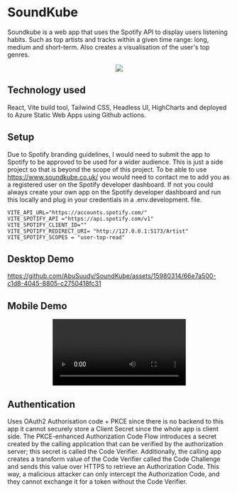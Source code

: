 # SoundKube

Soundkube is a web app that uses the Spotify API to display users listening habits. Such as top artists and tracks within a given time range: long, medium and short-term. Also creates a visualisation of the user's top genres. 

<p align="center">
 <img src="https://github.com/AbuSuudy/SoundKube/assets/15980314/d199f513-a130-4e0c-b7f6-9ca091ea332c"/>
</p>

## Technology used 
React, Vite build tool, Tailwind CSS, Headless UI, HighCharts and deployed to Azure Static Web Apps using Github actions. 

## Setup 
Due to Spotify branding guidelines, I would need to submit the app to Spotify to be approved to be used for a wider audience. This is just a side project so that is beyond the scope of this project. To be able to use https://www.soundkube.co.uk/  you would need to contact me to add you as a registered user on the Spotify developer dashboard. If not you could always create your own app on the Spotify developer dashboard and run this locally and plug in your credentials in a .env.development. file.

```comment
VITE_API_URL="https://accounts.spotify.com/"
VITE_SPOTIFY_API ="https://api.spotify.com/v1"
VITE_SPOTIFY_CLIENT_ID=""
VITE_SPOTIFY_REDIRECT_URI= "http://127.0.0.1:5173/Artist"
VITE_SPOTIFY_SCOPES = "user-top-read"
```

## Desktop Demo 

https://github.com/AbuSuudy/SoundKube/assets/15980314/66e7a500-c1d8-4045-8805-c2750418fc31

## Mobile Demo

<div align="center">
  <video  src="https://github.com/AbuSuudy/SoundKube/assets/15980314/68c662fd-6b2a-44bf-a2b6-f962ec1ab123" />
</div>
   
## Authentication 
Uses OAuth2 Authorisation code + PKCE since there is no backend to this app it cannot securely store a Client Secret since the whole app is client side. The PKCE-enhanced Authorization Code Flow introduces a secret created by the calling application that can be verified by the authorization server; this secret is called the Code Verifier. Additionally, the calling app creates a transform value of the Code Verifier called the Code Challenge and sends this value over HTTPS to retrieve an Authorization Code. This way, a malicious attacker can only intercept the Authorization Code, and they cannot exchange it for a token without the Code Verifier.


